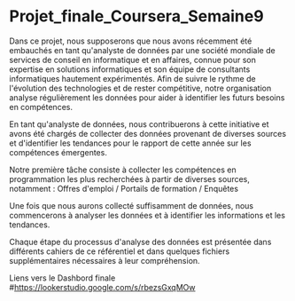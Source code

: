# Projet_finale_Coursera_Semaine9

Dans ce projet, nous supposerons que nous avons récemment été embauchés en tant qu'analyste de données par une société mondiale de services de conseil en informatique et en affaires, connue pour son expertise en solutions informatiques et son équipe de consultants informatiques hautement expérimentés. Afin de suivre le rythme de l'évolution des technologies et de rester compétitive, notre organisation analyse régulièrement les données pour aider à identifier les futurs besoins en compétences.

En tant qu'analyste de données, nous contribuerons à cette initiative et avons été chargés de collecter des données provenant de diverses sources et d'identifier les tendances pour le rapport de cette année sur les compétences émergentes.

Notre première tâche consiste à collecter les compétences en programmation les plus recherchées à partir de diverses sources, notamment : Offres d'emploi / Portails de formation / Enquêtes

Une fois que nous aurons collecté suffisamment de données, nous commencerons à analyser les données et à identifier les informations et les tendances.

Chaque étape du processus d'analyse des données est présentée dans différents cahiers de ce référentiel et dans quelques fichiers supplémentaires nécessaires à leur compréhension.

Liens vers le Dashbord finale
#https://lookerstudio.google.com/s/rbezsGxqMOw
